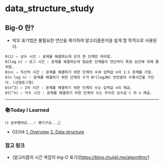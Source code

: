 # data_structure_study


## Big-O 란?

- 빅오 표기법은 불필요한 연산을 제거하여 알고리즘분석을 쉽게 할 목적으로 사용된다.

```text
O(1) – 상수 시간 : 문제를 해결하는데 오직 한 단계만 처리함.
O(log n) – 로그 시간 : 문제를 해결하는데 필요한 단계들이 연산마다 특정 요인에 의해 줄어듬.
O(n) – 직선적 시간 : 문제를 해결하기 위한 단계의 수와 입력값 n이 1:1 관계를 가짐.
O(n log n) : 문제를 해결하기 위한 단계의 수가 N*(log2N) 번만큼의 수행시간을 가진다. (선형로그형)
O(n^2) – 2차 시간 : 문제를 해결하기 위한 단계의 수는 입력값 n의 제곱.
O(C^n) – 지수 시간 : 문제를 해결하기 위한 단계의 수는 주어진 상수값 C 의 n 제곱.
```

---

### 📚Today I Learned
    나 공부했어요...! 했다구요...🥹
    
- 02/04
    [1. Overview](00_Overview.ipynb)
    [2. Data structure](01_data_structure.ipynb)

### 참고 링크
- (알고리즘의 시간 복잡의 big-O 표기)[https://blog.chulgil.me/algorithm/]